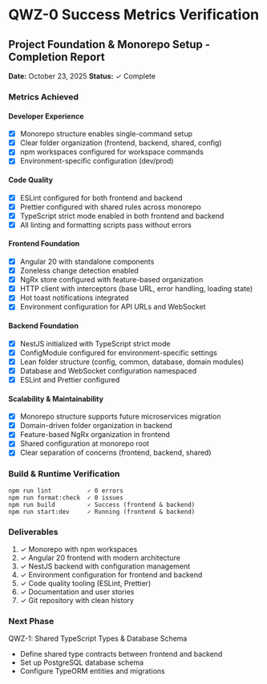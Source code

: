 # QWZ-0 Success Metrics Verification

## Project Foundation & Monorepo Setup - Completion Report

**Date:** October 23, 2025
**Status:** ✓ Complete

### Metrics Achieved

#### Developer Experience

- [x] Monorepo structure enables single-command setup
- [x] Clear folder organization (frontend, backend, shared, config)
- [x] npm workspaces configured for workspace commands
- [x] Environment-specific configuration (dev/prod)

#### Code Quality

- [x] ESLint configured for both frontend and backend
- [x] Prettier configured with shared rules across monorepo
- [x] TypeScript strict mode enabled in both frontend and backend
- [x] All linting and formatting scripts pass without errors

#### Frontend Foundation

- [x] Angular 20 with standalone components
- [x] Zoneless change detection enabled
- [x] NgRx store configured with feature-based organization
- [x] HTTP client with interceptors (base URL, error handling, loading state)
- [x] Hot toast notifications integrated
- [x] Environment configuration for API URLs and WebSocket

#### Backend Foundation

- [x] NestJS initialized with TypeScript strict mode
- [x] ConfigModule configured for environment-specific settings
- [x] Lean folder structure (config, common, database, domain modules)
- [x] Database and WebSocket configuration namespaced
- [x] ESLint and Prettier configured

#### Scalability & Maintainability

- [x] Monorepo structure supports future microservices migration
- [x] Domain-driven folder organization in backend
- [x] Feature-based NgRx organization in frontend
- [x] Shared configuration at monorepo root
- [x] Clear separation of concerns (frontend, backend, shared)

### Build & Runtime Verification

```
npm run lint          ✓ 0 errors
npm run format:check  ✓ 0 issues
npm run build         ✓ Success (frontend & backend)
npm run start:dev     ✓ Running (frontend & backend)
```

### Deliverables

1. ✓ Monorepo with npm workspaces
2. ✓ Angular 20 frontend with modern architecture
3. ✓ NestJS backend with configuration management
4. ✓ Environment configuration for frontend and backend
5. ✓ Code quality tooling (ESLint, Prettier)
6. ✓ Documentation and user stories
7. ✓ Git repository with clean history

### Next Phase

QWZ-1: Shared TypeScript Types & Database Schema

- Define shared type contracts between frontend and backend
- Set up PostgreSQL database schema
- Configure TypeORM entities and migrations
